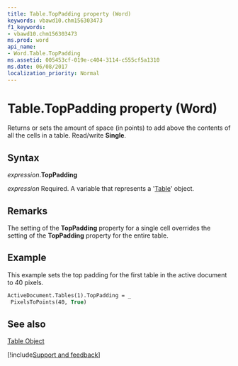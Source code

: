 ```yaml
---
title: Table.TopPadding property (Word)
keywords: vbawd10.chm156303473
f1_keywords:
- vbawd10.chm156303473
ms.prod: word
api_name:
- Word.Table.TopPadding
ms.assetid: 005453cf-019e-c404-3114-c555cf5a1310
ms.date: 06/08/2017
localization_priority: Normal
---
```



# Table.TopPadding property (Word)

Returns or sets the amount of space (in points) to add above the contents of all the cells in a table. Read/write  **Single**.


## Syntax

_expression_.**TopPadding**

_expression_ Required. A variable that represents a '[Table](Word.Table.md)' object.


## Remarks

The setting of the  **TopPadding** property for a single cell overrides the setting of the **TopPadding** property for the entire table.


## Example

This example sets the top padding for the first table in the active document to 40 pixels.


```vb
ActiveDocument.Tables(1).TopPadding = _ 
 PixelsToPoints(40, True)
```


## See also


[Table Object](Word.Table.md)

[!include[Support and feedback](~/includes/feedback-boilerplate.md)]